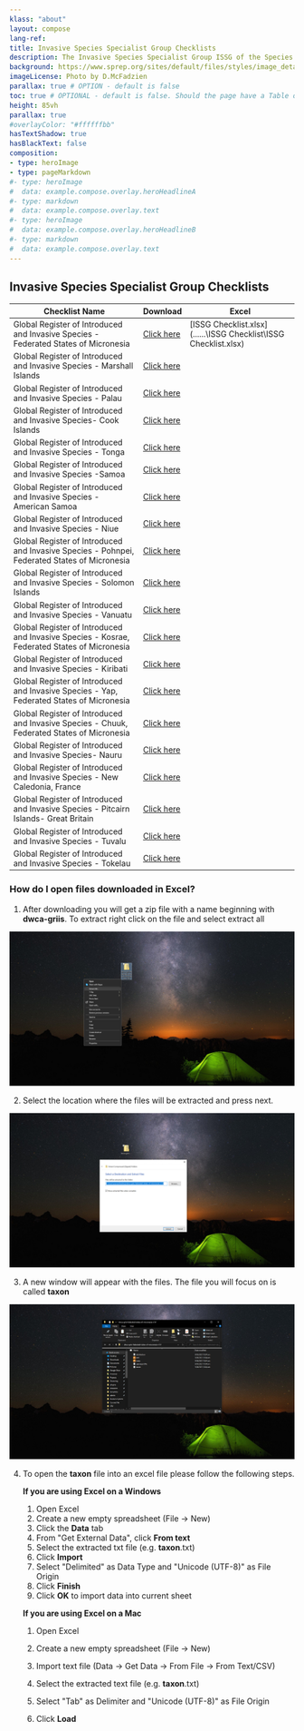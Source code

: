 ```yaml
---
klass: "about"
layout: compose
lang-ref: 
title: Invasive Species Specialist Group Checklists
description: The Invasive Species Specialist Group ISSG of the Species Survival Commission of the International Union for Conservation of Nature is a global network of scientific and policy experts on invasive species. 
background: https://www.sprep.org/sites/default/files/styles/image_detai_670_400_/public/images/news/IMG_20180804_121351_543.jpg?itok=kvkkIg5F
imageLicense: Photo by D.McFadzien
parallax: true # OPTION - default is false
toc: true # OPTIONAL - default is false. Should the page have a Table of Contents
height: 85vh
parallax: true
#overlayColor: "#ffffffbb"
hasTextShadow: true
hasBlackText: false
composition:
- type: heroImage
- type: pageMarkdown
#- type: heroImage
#  data: example.compose.overlay.heroHeadlineA
#- type: markdown
#  data: example.compose.overlay.text
#- type: heroImage
#  data: example.compose.overlay.heroHeadlineB
#- type: markdown
#  data: example.compose.overlay.text
---
```


## Invasive Species Specialist Group Checklists

| Checklist Name                                               | Download                                                     | Excel                                                        |
| ------------------------------------------------------------ | ------------------------------------------------------------ | ------------------------------------------------------------ |
| Global Register of Introduced  and Invasive Species - Federated States of Micronesia | [Click here](https://cloud.gbif.org/griis/archive.do?r=griis-federated-states-of-micronesia) | [ISSG Checklist.xlsx](..\..\..\ISSG Checklist\ISSG Checklist.xlsx) |
| Global Register of  Introduced and Invasive Species - Marshall Islands | [Click here](https://cloud.gbif.org/griis/archive.do?r=griis-marshall-islands) |                                                              |
| Global Register of Introduced and Invasive Species  - Palau  | [Click here](https://cloud.gbif.org/griis/archive.do?r=palau_griis_gbif) |                                                              |
| Global Register of  Introduced and Invasive Species- Cook Islands | [Click here](https://cloud.gbif.org/griis/archive.do?r=griis-gbif-cook-islands) |                                                              |
| Global Register of Introduced and Invasive Species  - Tonga  | [Click here](https://cloud.gbif.org/griis/archive.do?r=tonga_griis_gbif) |                                                              |
| Global Register of  Introduced and Invasive Species -Samoa   | [Click here](https://cloud.gbif.org/griis/archive.do?r=samoa_griis_gbif) |                                                              |
| Global Register of Introduced and Invasive Species  - American Samoa | [Click here](https://cloud.gbif.org/griis/archive.do?r=american-samoa_griis_gbif) |                                                              |
| Global Register of  Introduced and Invasive Species - Niue   | [Click here](https://cloud.gbif.org/griis/archive.do?r=niue_griis_gbif) |                                                              |
| Global Register of Introduced and Invasive Species  - Pohnpei, Federated States of Micronesia | [Click here](https://cloud.gbif.org/griis/archive.do?r=griis-federated_states_of_micornesia-pohnpei) |                                                              |
| Global Register of  Introduced and Invasive Species - Solomon Islands | [Click here](https://cloud.gbif.org/griis/archive.do?r=solomon_islands_griis) |                                                              |
| Global Register of Introduced and Invasive Species  - Vanuatu | [Click here](https://cloud.gbif.org/griis/archive.do?r=vanuatu-griis-gbif) |                                                              |
| Global Register of  Introduced and Invasive Species - Kosrae, Federated States of Micronesia | [Click here](https://cloud.gbif.org/griis/archive.do?r=federated_states_of_micronesia_kosrae-griis) |                                                              |
| Global Register of Introduced and Invasive Species  - Kiribati | [Click here](https://cloud.gbif.org/griis/archive.do?r=griis-kiribati) |                                                              |
| Global Register of  Introduced and Invasive Species - Yap, Federated States of Micronesia | [Click here](https://cloud.gbif.org/griis/archive.do?r=federated_states_of_micronesia_yap_griis_gbif) |                                                              |
| Global Register of Introduced and Invasive Species  - Chuuk, Federated States of Micronesia | [Click here](https://cloud.gbif.org/griis/archive.do?r=fem_chuuk-griis-gbif) |                                                              |
| Global Register of  Introduced and Invasive Species- Nauru   | [Click here](https://cloud.gbif.org/griis/archive.do?r=griis-nauru) |                                                              |
| Global Register of Introduced and Invasive Species  - New Caledonia, France | [Click here](https://cloud.gbif.org/griis/archive.do?r=griis-new-caledonia) |                                                              |
| Global Register of  Introduced and Invasive Species - Pitcairn Islands- Great Britain | [Click here](https://cloud.gbif.org/griis/archive.do?r=pitcairn_islands_griis) |                                                              |
| Global Register of Introduced and Invasive Species  - Tuvalu | [Click here](https://cloud.gbif.org/griis/archive.do?r=griis-tuvalu) |                                                              |
| Global Register of  Introduced and Invasive Species - Tokelau | [Click here](https://cloud.gbif.org/griis/archive.do?r=griis-tokelau) |                                                              |

### How do I open files downloaded in Excel?

1. After downloading you will get a zip file with a name beginning with **dwca-griis**. To extract right click on the file and select extract all

![1](assets/images/Open-files-to-excel/1.png)

2. Select the location where the files will be extracted and press next.

![1](assets/images/Open-files-to-excel/2.png)

3. A new window will appear with the files. The file you will focus on is called **taxon**

![1](assets/images/Open-files-to-excel/3.png)

4. To open the **taxon** file into an excel file please follow the following steps.

   **If you are using Excel on a Windows**

   1. Open Excel
   2. Create a new empty spreadsheet (File → New)
   3. Click the **Data** tab
   4. From "Get External Data", click **From text**
   5. Select the extracted txt file (e.g. **taxon**.txt)
   6. Click **Import**
   7. Select "Delimited" as Data Type and "Unicode (UTF-8)" as File Origin
   8. Click **Finish**
   9. Click **OK** to import data into current sheet

   **If you are using Excel on a Mac**

   1. Open Excel

   2. Create a new empty spreadsheet (File → New)

   3. Import text file (Data → Get Data → From File → From Text/CSV)

   4. Select the extracted text file (e.g. **taxon**.txt)

   5. Select "Tab" as Delimiter and "Unicode (UTF-8)" as File Origin

   6. Click **Load**

      